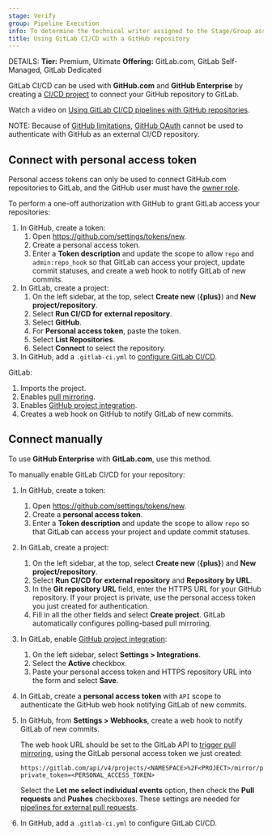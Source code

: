 ```yaml
---
stage: Verify
group: Pipeline Execution
info: To determine the technical writer assigned to the Stage/Group associated with this page, see https://handbook.gitlab.com/handbook/product/ux/technical-writing/#assignments
title: Using GitLab CI/CD with a GitHub repository
---
```


DETAILS:
**Tier:** Premium, Ultimate
**Offering:** GitLab.com, GitLab Self-Managed, GitLab Dedicated

GitLab CI/CD can be used with **GitHub.com** and **GitHub Enterprise** by
creating a [CI/CD project](_index.md) to connect your GitHub repository to
GitLab.

<i class="fa fa-youtube-play youtube" aria-hidden="true"></i>
Watch a video on [Using GitLab CI/CD pipelines with GitHub repositories](https://www.youtube.com/watch?v=qgl3F2j-1cI).

NOTE:
Because of [GitHub limitations](https://gitlab.com/gitlab-org/gitlab/-/issues/9147),
[GitHub OAuth](../../integration/github.md#enable-github-oauth-in-gitlab)
cannot be used to authenticate with GitHub as an external CI/CD repository.

## Connect with personal access token

Personal access tokens can only be used to connect GitHub.com
repositories to GitLab, and the GitHub user must have the [owner role](https://docs.github.com/en/get-started/learning-about-github/access-permissions-on-github).

To perform a one-off authorization with GitHub to grant GitLab access your
repositories:

1. In GitHub, create a token:
   1. Open <https://github.com/settings/tokens/new>.
   1. Create a personal access token.
   1. Enter a **Token description** and update the scope to allow
      `repo` and `admin:repo_hook` so that GitLab can access your project,
      update commit statuses, and create a web hook to notify GitLab of new commits.
1. In GitLab, create a project:
   1. On the left sidebar, at the top, select **Create new** (**{plus}**) and **New project/repository**.
   1. Select **Run CI/CD for external repository**.
   1. Select **GitHub**.
   1. For **Personal access token**, paste the token.
   1. Select **List Repositories**.
   1. Select **Connect** to select the repository.
1. In GitHub, add a `.gitlab-ci.yml` to [configure GitLab CI/CD](../quick_start/_index.md).

GitLab:

1. Imports the project.
1. Enables [pull mirroring](../../user/project/repository/mirror/pull.md).
1. Enables [GitHub project integration](../../user/project/integrations/github.md).
1. Creates a web hook on GitHub to notify GitLab of new commits.

## Connect manually

To use **GitHub Enterprise** with **GitLab.com**, use this method.

To manually enable GitLab CI/CD for your repository:

1. In GitHub, create a token:
   1. Open <https://github.com/settings/tokens/new>.
   1. Create a **personal access token**.
   1. Enter a **Token description** and update the scope to allow
      `repo` so that GitLab can access your project and update commit statuses.
1. In GitLab, create a project:
   1. On the left sidebar, at the top, select **Create new** (**{plus}**) and **New project/repository**.
   1. Select **Run CI/CD for external repository** and **Repository by URL**.
   1. In the **Git repository URL** field, enter the HTTPS URL for your GitHub repository.
      If your project is private, use the personal access token you just created for authentication.
   1. Fill in all the other fields and select **Create project**.
      GitLab automatically configures polling-based pull mirroring.
1. In GitLab, enable [GitHub project integration](../../user/project/integrations/github.md):
   1. On the left sidebar, select **Settings > Integrations**.
   1. Select the **Active** checkbox.
   1. Paste your personal access token and HTTPS repository URL into the form and select **Save**.
1. In GitLab, create a **personal access token** with `API` scope to
   authenticate the GitHub web hook notifying GitLab of new commits.
1. In GitHub, from **Settings > Webhooks**, create a web hook to notify GitLab of
   new commits.

   The web hook URL should be set to the GitLab API to
   [trigger pull mirroring](../../api/project_pull_mirroring.md#start-the-pull-mirroring-process-for-a-project),
   using the GitLab personal access token we just created:

   ```plaintext
   https://gitlab.com/api/v4/projects/<NAMESPACE>%2F<PROJECT>/mirror/pull?private_token=<PERSONAL_ACCESS_TOKEN>
   ```

   Select the **Let me select individual events** option, then check the **Pull requests** and **Pushes** checkboxes. These settings are needed for [pipelines for external pull requests](_index.md#pipelines-for-external-pull-requests).

1. In GitHub, add a `.gitlab-ci.yml` to configure GitLab CI/CD.
